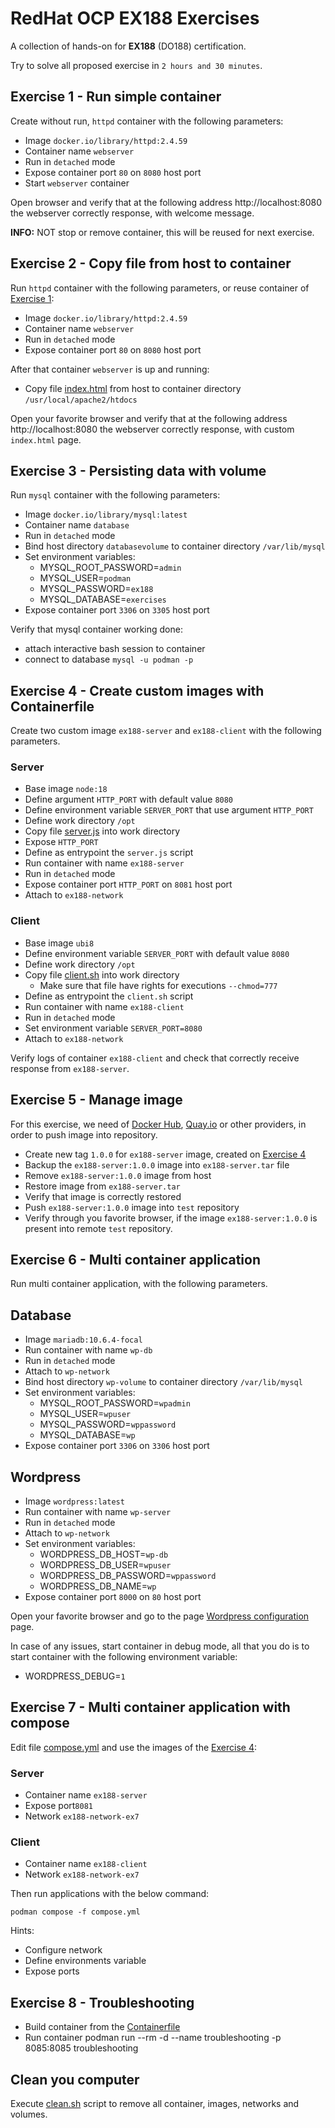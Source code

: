# RedHat OCP EX188 Exercises

A collection of hands-on for **EX188** (DO188) certification.

Try to solve all proposed exercise in `2 hours and 30 minutes`.



## Exercise 1 - Run simple container

Create without run, `httpd` container with the following parameters:

- Image `docker.io/library/httpd:2.4.59`
- Container name `webserver`
- Run in `detached` mode
- Expose container port `80` on `8080` host port
- Start `webserver` container

Open browser and verify that at the following address http://localhost:8080
the webserver correctly response, with welcome message.

**INFO:** NOT stop or remove container, this will be reused for next exercise.



## Exercise 2 - Copy file from host to container

Run `httpd` container with the following parameters, or reuse container of [Exercise 1](README.md):

- Image `docker.io/library/httpd:2.4.59`
- Container name `webserver`
- Run in `detached` mode
- Expose container port `80` on `8080` host port

After that container `webserver` is up and running:

- Copy file [index.html](/files/index.html) from host to container directory `/usr/local/apache2/htdocs`

Open your favorite browser and verify that at the following address http://localhost:8080
the webserver correctly response, with custom `index.html` page.



## Exercise 3 - Persisting data with volume

Run `mysql` container with the following parameters:

- Image `docker.io/library/mysql:latest`
- Container name `database`
- Run in `detached` mode
- Bind host directory `databasevolume` to container directory `/var/lib/mysql`
- Set environment variables:
  - MYSQL_ROOT_PASSWORD=`admin`
  - MYSQL_USER=`podman`
  - MYSQL_PASSWORD=`ex188`
  - MYSQL_DATABASE=`exercises`
- Expose container port `3306` on `3305` host port

Verify that mysql container working done:
- attach interactive bash session to container
- connect to database `mysql -u podman -p`


## Exercise 4 - Create custom images with Containerfile

Create two custom image `ex188-server` and `ex188-client` with the following parameters.

### Server

- Base image `node:18`
- Define argument `HTTP_PORT` with default value `8080`
- Define environment variable `SERVER_PORT` that use argument `HTTP_PORT`
- Define work directory `/opt`
- Copy file [server.js](custom-image/server.js) into work directory
- Expose `HTTP_PORT`
- Define as entrypoint the `server.js` script 
- Run container with name `ex188-server`
- Run in `detached` mode
- Expose container port `HTTP_PORT` on `8081` host port
- Attach to `ex188-network`

### Client

- Base image `ubi8`
- Define environment variable `SERVER_PORT` with default value `8080`
- Define work directory `/opt`
- Copy file [client.sh](custom-image/client.sh) into work directory
  - Make sure that file have rights for executions `--chmod=777`
- Define as entrypoint the `client.sh` script
- Run container with name `ex188-client`
- Run in `detached` mode
- Set environment variable `SERVER_PORT=8080` 
- Attach to `ex188-network`

Verify logs of container `ex188-client` and check that correctly receive response from `ex188-server`.



## Exercise 5 - Manage image

For this exercise, we need of [Docker Hub](https://hub.docker.com/), [Quay.io](https://www.quay.io) or other providers, in order to push image into repository.

- Create new tag `1.0.0` for `ex188-server` image, created on [Exercise 4](README.md)
- Backup the `ex188-server:1.0.0` image into `ex188-server.tar` file
- Remove `ex188-server:1.0.0` image from host
- Restore image from `ex188-server.tar`
- Verify that image is correctly restored
- Push `ex188-server:1.0.0` image into `test` repository
- Verify through you favorite browser, if the image `ex188-server:1.0.0` is present into remote `test` repository.



## Exercise 6 - Multi container application

Run multi container application, with the following parameters.

## Database

- Image `mariadb:10.6.4-focal`
- Run container with name `wp-db`
- Run in `detached` mode
- Attach to `wp-network`
- Bind host directory `wp-volume` to container directory `/var/lib/mysql`
- Set environment variables:
  - MYSQL_ROOT_PASSWORD=`wpadmin`
  - MYSQL_USER=`wpuser`
  - MYSQL_PASSWORD=`wppassword`
  - MYSQL_DATABASE=`wp`
- Expose container port `3306` on `3306` host port

## Wordpress

- Image `wordpress:latest`
- Run container with name `wp-server`
- Run in `detached` mode
- Attach to `wp-network`
- Set environment variables:
  - WORDPRESS_DB_HOST=`wp-db`
  - WORDPRESS_DB_USER=`wpuser`
  - WORDPRESS_DB_PASSWORD=`wppassword`
  - WORDPRESS_DB_NAME=`wp`
- Expose container port `8000` on `80` host port

Open your favorite browser and go to the page [Wordpress configuration](http://localhost:8000) page.

In case of any issues, start container in debug mode, all that you do is to start container with the following environment variable:

- WORDPRESS_DEBUG=`1`



## Exercise 7 - Multi container application with compose

Edit file [compose.yml](compose/compose.yml) and use the images of the [Exercise 4](README.md):

### Server

- Container name `ex188-server`
- Expose port`8081`
- Network `ex188-network-ex7`

### Client

- Container name `ex188-client`
- Network `ex188-network-ex7`

Then run applications with the below command:

```shell
podman compose -f compose.yml
```

Hints:
- Configure network
- Define environments variable 
- Expose ports



## Exercise 8 - Troubleshooting

- Build container from the [Containerfile](troubleshooting/Containerfile)
- Run container podman run --rm -d --name troubleshooting -p 8085:8085 troubleshooting



## Clean you computer

Execute [clean.sh](clean/clean.sh) script to remove all container, images, networks and volumes.